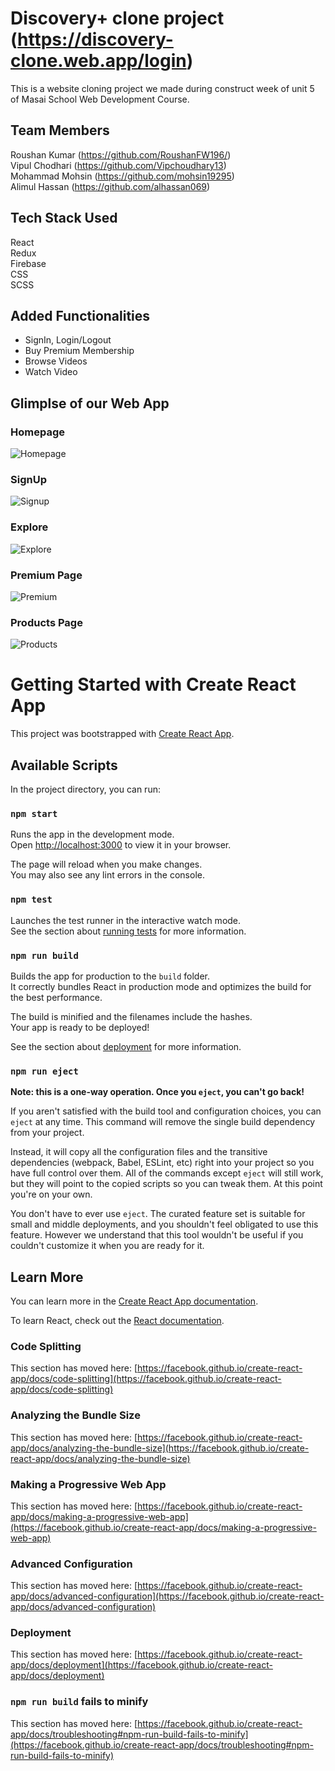 # Discovery+ clone project (https://discovery-clone.web.app/login)

This is a website cloning project we made during construct week of unit 5 of Masai School Web Development Course.

## Team Members

Roushan Kumar (https://github.com/RoushanFW196/) \
Vipul Chodhari (https://github.com/Vipchoudhary13) \
Mohammad Mohsin (https://github.com/mohsin19295) \
Alimul Hassan (https://github.com/alhassan069)

## Tech Stack Used

React \
Redux \
Firebase \
CSS \
SCSS

## Added Functionalities

<ul>
  <li>SignIn, Login/Logout</li>
  <li>Buy Premium Membership</li>
  <li>Browse Videos</li>
  <li>Watch Video</li>
</ul>

## Glimplse of our Web App

### Homepage

![Homepage](https://miro.medium.com/max/1400/1*XMRYsUpsntBkpltKPOFoHQ.png)

### SignUp

![Signup](https://miro.medium.com/max/1400/1*aNBm8l4DJWCvLq8xUNmdMQ.png)

### Explore

![Explore](https://miro.medium.com/max/1400/1*iZCxiyCRHiZarBaiPsfYhQ.png)

### Premium Page

![Premium](https://miro.medium.com/max/1400/1*AA7M6Q8dySNCRuHbs8Mo1w.png)

### Products Page

![Products](https://i.imgur.com/lT5mYaI.png)

# Getting Started with Create React App

This project was bootstrapped with [Create React App](https://github.com/facebook/create-react-app).

## Available Scripts

In the project directory, you can run:

### `npm start`

Runs the app in the development mode.\
Open [http://localhost:3000](http://localhost:3000) to view it in your browser.

The page will reload when you make changes.\
You may also see any lint errors in the console.

### `npm test`

Launches the test runner in the interactive watch mode.\
See the section about [running tests](https://facebook.github.io/create-react-app/docs/running-tests) for more information.

### `npm run build`

Builds the app for production to the `build` folder.\
It correctly bundles React in production mode and optimizes the build for the best performance.

The build is minified and the filenames include the hashes.\
Your app is ready to be deployed!

See the section about [deployment](https://facebook.github.io/create-react-app/docs/deployment) for more information.

### `npm run eject`

**Note: this is a one-way operation. Once you `eject`, you can't go back!**

If you aren't satisfied with the build tool and configuration choices, you can `eject` at any time. This command will remove the single build dependency from your project.

Instead, it will copy all the configuration files and the transitive dependencies (webpack, Babel, ESLint, etc) right into your project so you have full control over them. All of the commands except `eject` will still work, but they will point to the copied scripts so you can tweak them. At this point you're on your own.

You don't have to ever use `eject`. The curated feature set is suitable for small and middle deployments, and you shouldn't feel obligated to use this feature. However we understand that this tool wouldn't be useful if you couldn't customize it when you are ready for it.

## Learn More

You can learn more in the [Create React App documentation](https://facebook.github.io/create-react-app/docs/getting-started).

To learn React, check out the [React documentation](https://reactjs.org/).

### Code Splitting

This section has moved here: [https://facebook.github.io/create-react-app/docs/code-splitting](https://facebook.github.io/create-react-app/docs/code-splitting)

### Analyzing the Bundle Size

This section has moved here: [https://facebook.github.io/create-react-app/docs/analyzing-the-bundle-size](https://facebook.github.io/create-react-app/docs/analyzing-the-bundle-size)

### Making a Progressive Web App

This section has moved here: [https://facebook.github.io/create-react-app/docs/making-a-progressive-web-app](https://facebook.github.io/create-react-app/docs/making-a-progressive-web-app)

### Advanced Configuration

This section has moved here: [https://facebook.github.io/create-react-app/docs/advanced-configuration](https://facebook.github.io/create-react-app/docs/advanced-configuration)

### Deployment

This section has moved here: [https://facebook.github.io/create-react-app/docs/deployment](https://facebook.github.io/create-react-app/docs/deployment)

### `npm run build` fails to minify

This section has moved here: [https://facebook.github.io/create-react-app/docs/troubleshooting#npm-run-build-fails-to-minify](https://facebook.github.io/create-react-app/docs/troubleshooting#npm-run-build-fails-to-minify)
